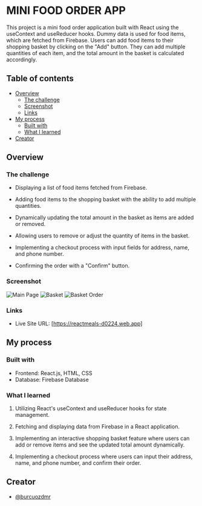 # MINI FOOD ORDER APP 

This project is a mini food order application built with React using the useContext and useReducer hooks. Dummy data is used for food items, which are fetched from Firebase. Users can add food items to their shopping basket by clicking on the "Add" button. They can add multiple quantities of each item, and the total amount in the basket is calculated accordingly.

## Table of contents

- [Overview](#overview)
  - [The challenge](#the-challenge)
  - [Screenshot](#screenshot)
  - [Links](#links)
- [My process](#my-process)
  - [Built with](#built-with)
  - [What I learned](#what-i-learned)
- [Creator](#creator)


## Overview

### The challenge

 - Displaying a list of food items fetched from Firebase.

 - Adding food items to the shopping basket with the ability to add multiple quantities.

 - Dynamically updating the total amount in the basket as items are added or removed.

 - Allowing users to remove or adjust the quantity of items in the basket.

 - Implementing a checkout process with input fields for address, name, and phone number.

 - Confirming the order with a "Confirm" button.

### Screenshot

![Main Page](/src/assets/mainPage.png)
![Basket](/src/assets/basket.jpg)
![Basket Order](/src/assets/basketOrder.jpg)


### Links

- Live Site URL: [https://reactmeals-d0224.web.app]

## My process

### Built with

- Frontend: React.js, HTML, CSS
- Database: Firebase Database


### What I learned

1. Utilizing React's useContext and useReducer hooks for state management.

2. Fetching and displaying data from Firebase in a React application.

3. Implementing an interactive shopping basket feature where users can add or remove items and see the updated total amount dynamically.

4. Implementing a checkout process where users can input their address, name, and phone number, and confirm their order.

 
## Creator

- [@burcuozdmr](https://github.com/burcuozdmr)






